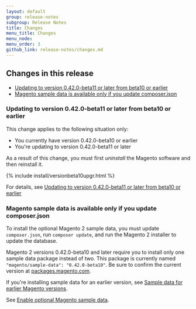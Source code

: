 ```yaml
---
layout: default
group: release-notes
subgroup: Release Notes
title: Changes
menu_title: Changes
menu_node: 
menu_order: 3
github_link: release-notes/changes.md
---
```


<h2 id="changes">Changes in this release</h2>

*   <a href="#change-devbeta-uninstall">Updating to version 0.42.0-beta11 or later from beta10 or earlier</a>
*   <a href="#change-devbeta-sampledata">Magento sample data is available only if you update composer.json</a>

<h3 id="change-devbeta-uninstall">Updating to version 0.42.0-beta11 or later from beta10 or earlier</h3>
This change applies to the following situation only:

*   You currently have version 0.42.0-beta10 or earlier
*   You're updating to version 0.42.0-beta11 or later

<div class="bs-callout bs-callout-info" id="info">
    <p>As a result of this change, you must first <em>uninstall</em> the Magento software and then reinstall it.</p>
</div>
{% include install/versionbeta10upgr.html %}

For details, see <a href="{{ site.gdeurl }}install-gde/install/install-cli-install.html#instgde-install-magento-updatebeta11">Updating to version 0.42.0-beta11 or later from beta10 or earlier</a>

<h3 id="change-devbeta-sampledata">Magento sample data is available only if you update composer.json</h3>

To install the optional Magento 2 sample data, you must update `composer.json`, run `composer update`, and run the Magento 2 installer to update the database.

<div class="bs-callout bs-callout-info" id="info">
<span class="glyphicon-class">
  <p>Magento 2 versions 0.42.0-beta10 and later require you to install only one sample data package instead of two. This package is currently named <code>"magento/sample-data": "0.42.0-beta10"</code>. Be sure to confirm the current version at <a href="http://packages.magento.com/#magento/sample-data" target="_blank">packages.magento.com</a>.</p>
<p>If you're installing sample data for an earlier version, see <a href="#installgde-install-sample-old">Sample data for earlier Magento versions</a>.</p></span>
</div>

See <a href="{{ site.gdeurl }}/install-gde/install/sample-data.html">Enable optional Magento sample data</a>.



